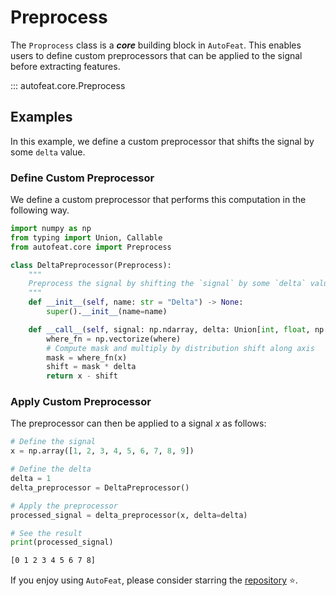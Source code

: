 # Preprocess

The `Proprocess` class is a ***core*** building block in `AutoFeat`. This enables users to define custom preprocessors that can be applied to the signal before extracting features.

::: autofeat.core.Preprocess

## Examples

In this example, we define a custom preprocessor that shifts the signal by some `delta` value.

### Define Custom Preprocessor

We define a custom preprocessor that performs this computation in the following way.

```python
import numpy as np
from typing import Union, Callable
from autofeat.core import Preprocess

class DeltaPreprocessor(Preprocess):
    """
    Preprocess the signal by shifting the `signal` by some `delta` value.
    """
    def __init__(self, name: str = "Delta") -> None:
        super().__init__(name=name)

    def __call__(self, signal: np.ndarray, delta: Union[int, float, np.int_, np.float_], where: Callable[[Union[int, float, np.int_, np.float_]], Union[bool, np.bool_]] = lambda x: not np.isnan(x)) -> np.ndarray:
        where_fn = np.vectorize(where)
        # Compute mask and multiply by distribution shift along axis
        mask = where_fn(x)
        shift = mask * delta
        return x - shift
```

### Apply Custom Preprocessor

The preprocessor can then be applied to a signal $x$ as follows:

```python
# Define the signal
x = np.array([1, 2, 3, 4, 5, 6, 7, 8, 9])

# Define the delta
delta = 1
delta_preprocessor = DeltaPreprocessor()

# Apply the preprocessor
processed_signal = delta_preprocessor(x, delta=delta)

# See the result
print(processed_signal)
```

```bash
[0 1 2 3 4 5 6 7 8]
```

If you enjoy using `AutoFeat`, please consider starring the [repository](https://github.com/autonlab/AutoFeat) ⭐️.
